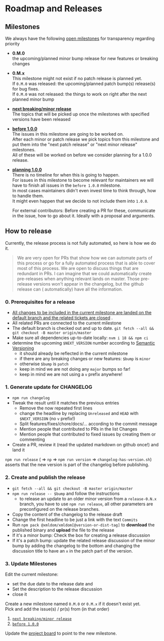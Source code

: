 # Roadmap and Releases

## Milestones

We always have the following [open milestones](https://github.com/xmldom/xmldom/milestones) for
transparency regarding priority

- **0.M.0**\
  the upcoming/planned minor bump release for new features or breaking changes
- **0.M.x**\
  This milestone might not exist if no patch release is planned yet.\
  If `0.M.0` was released: the upcoming/planned patch bump(s) release(s) for bug fixes.\
  If `0.M.0` was not released: the things to work on right after the next planned minor bump
- **[next breaking/minor release](https://github.com/xmldom/xmldom/milestone/12)** \
  The topics that will be picked up once the milestones with specified versions have been released
- **[before 1.0.0](https://github.com/xmldom/xmldom/milestone/5)** \
  The issues in this milestone are going to be worked on.\
  After each minor or patch release we pick topics from this milestone and put them into the "next
  patch release" or "next minor release" milestones.\
  All of these will be worked on before we consider planning for a 1.0.0 release.
- **[planning 1.0.0](https://github.com/xmldom/xmldom/milestone/4)** \
  There is no timeline for when this is going to happen.\
  For issues in this milestone to become relevant for maintainers we will have to finish all issues
  in the `before 1.0.0` milestone.\
  In most cases maintainers didn't even invest time to think through, how to handle them.\
  It might even happen that we decide to not include them into `1.0.0`.

  For external contributors: Before creating a PR for these, communicate in the issue, how to go
  about it. Ideally with a proposal and arguments.

## How to release

Currently, the release process is not fully automated, so here is how we do it.

> We are very open for PRs that show how we can automate parts of this process or go for a fully
> automated process that is able to cover most of this process.
> We are open to discuss things that are redundant in PRs.
> I can imagine that we could automatically create pre-releases when anything relevant lands on
> master. Those pre-release versions won't appear in the changelog, but the github release can (
> automatically) have all the information.

### 0. Prerequisites for a release

- [All changes to be included in the current milestone are landed on the default branch and the related tickets are closed](https://github.com/orgs/xmldom/projects/1/views/5)
  .
- All related PRs are connected to the current milestone
- The default branch is checked out and up to date.
  `git fetch --all && git checkout -B master origin/master`
- Make sure all dependencies up-to-date locally: `nvm i 18 && npm ci`
- determine the upcoming `$NEXT_VERSION` number according
  to [Semantic Versioning](https://semver.org/spec/v2.0.0.html)
    - it should already be reflected in the current milestone
    - if there are any breaking changes or new features: `$bump` is `minor`
    - otherwise `$bump` is `patch`
    - keep in mind we are not doing any `major` bumps so far!
    - keep in mind we are not using a `v` prefix anywhere!

### 1. Generate update for CHANGELOG

- `npm run changelog`
- Tweak the result until it matches the previous entries
    - Remove the now repeated first lines
    - change the headline by replacing `Unreleased` and `HEAD` with `$NEXT_VERSION` (no `v` prefix!)
    - Split features/fixes/chore/docs/... according to the commit message
    - Mention people that contributed to PRs in the list Changes
    - Mention people that contributed to fixed issues by creating them or commenting
- Create a PR, review it (read the updated markdown on github once!) and land it

`npm run release` ( => `np` => `npm run version` => `changelog-has-version.sh`) asserts that the new
version is part of the changelog before publishing.

### 2. Create and publish the release

- `git fetch --all && git checkout -B master origin/master`
- `npm run release -- $bump` and follow the instructions
    - to release an update to an older minor version from a `release-0.N.x` branch, you have to use `npm run release`, all other parameters are preconfigured on the release branches.
- Copy the content of the changelog to the release draft
- Change the first headline to be just a link with the text `Commits`
- Run `npm pack @xmldom/xmldom[@version-or-dist-tag]` to **download** the published binary
  and **upload** the file to the release
- If it's a minor bump: Check the box for creating a release discussion
- If it's a patch bump: update the related release discussion of the minor bump
  by adding the changelog to the bottom and changing the discussion title to have an `x` in the
  patch part of the version.

### 3. Update Milestones

Edit the current milestone:

- set the due date to the release date and
- Set the description to the release discussion
- close it

Create a new milestone named `0.M.0` or `0.M.x` if it doesn't exist yet.\
Pick and add the issue(s) / pr(s) from (in that order)

1. [`next breaking/minor release`](https://github.com/xmldom/xmldom/milestone/12)
2. [`before 1.0.0`](https://github.com/xmldom/xmldom/milestone/5)

Update the [project board](https://github.com/orgs/xmldom/projects/1/views/5) to point to the new
milestone.
